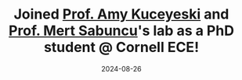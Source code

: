 ---
# title: "AI Transforms Music Industry: <strong>First AI-Composed Symphony Debuts</strong> in New York"
title: >-
     Joined <a href="https://www.cocolaboratory.com/members">Prof. Amy Kuceyeski</a> and <a href="https://sabuncu.engineering.cornell.edu/">Prof. Mert Sabuncu</a>'s lab as a <strong>PhD student @ Cornell ECE!</strong>
date: 2024-08-26
---